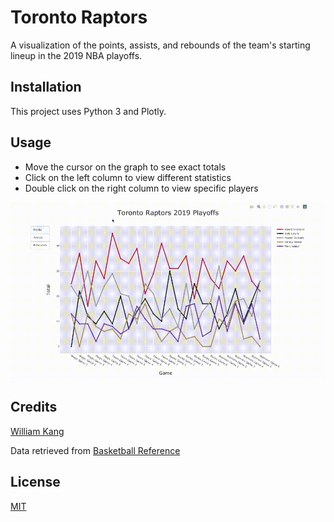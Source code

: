 # Toronto Raptors
A visualization of the points, assists, and rebounds of the team's
starting lineup in the 2019 NBA playoffs.

## Installation
This project uses Python 3 and Plotly.

## Usage
* Move the cursor on the graph to see exact totals
* Click on the left column to view different statistics
* Double click on the right column to view specific players

![Demo](assets/demo.gif)

## Credits
[William Kang](https://github.com/willkang7)

Data retrieved from [Basketball Reference](https://www.basketball-reference.com/)

## License
[MIT](LICENSE)

